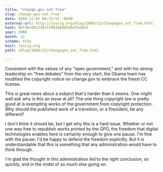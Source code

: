 ```yaml
---
title: "change.gov set free"
slug: change-gov-set-free
date: 2008-12-01 06:33:57 -0600
external-url: http://lessig.org/blog/2008/12/changegov_set_free.html
hash: 9bfd8c092238f1f9034680556ef5e05d
year: 2008
month: 12
scheme: http
host: lessig.org
path: /blog/2008/12/changegov_set_free.html

---
```




Consistent with the values of any "open government," and with his strong leadership on "free debates" from the very start, the Obama team has modified the copyright notice on change.gov to embrace the freest CC license. 


This is great news about a subject that's harder than it seems. One might well ask why is this an issue at all? The one thing copyright law is pretty good at is exempting works of the government from copyright protection. Why should the published work of a transition, or a President, be any different? 


I don't think it should be, but I get why this is a hard issue. Whether or not one was free to republish works printed by the GPO, the freedom that digital technologies enables here is certainly enough to give one pause. I'm fine with the pause; I'd be happy to defend the freedom explicitly. But it is understandable that this is something that any administration would have to think through. 


I'm glad the thought in this administration led to the right conclusion, so quickly, and in the midst of so much else going on. 

